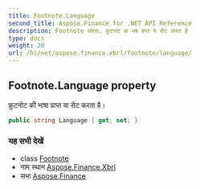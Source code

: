```yaml
---
title: Footnote.Language
second_title: Aspose.Finance for .NET API Reference
description: Footnote संपत्त. फ़ुटनट क भष प्रप्त य सेट करत है
type: docs
weight: 20
url: /hi/net/aspose.finance.xbrl/footnote/language/
---
```

## Footnote.Language property

फ़ुटनोट की भाषा प्राप्त या सेट करता है।

```csharp
public string Language { get; set; }
```

### यह सभी देखें

* class [Footnote](../)
* नाम स्थान [Aspose.Finance.Xbrl](../../footnote/)
* सभा [Aspose.Finance](../../../)


